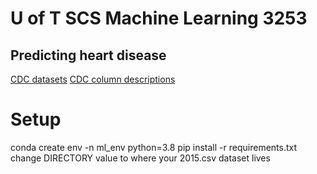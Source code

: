 # U of T SCS Machine Learning 3253

## Predicting heart disease

[CDC datasets](https://www.kaggle.com/datasets/cdc/behavioral-risk-factor-surveillance-system)
[CDC column descriptions](https://www.cdc.gov/brfss/annual_data/2015/pdf/codebook15_llcp.pdf)

# Setup
conda create env -n ml_env python=3.8
pip install -r requirements.txt
change DIRECTORY value to where your 2015.csv dataset lives
